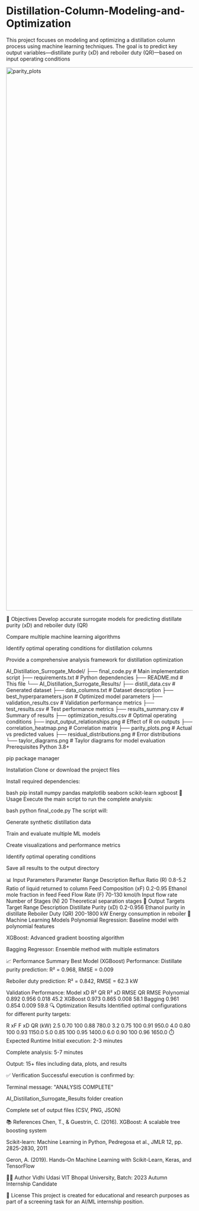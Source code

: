 # Distillation-Column-Modeling-and-Optimization
This project focuses on modeling and optimizing a distillation column process using machine learning techniques. The goal is to predict key output variables—distillate purity (xD) and reboiler duty (QR)—based on input operating conditions

<img width="3570" height="1466" alt="parity_plots" src="https://github.com/user-attachments/assets/6b3f1f90-e7c8-4103-9757-3589d55790c8" />

🎯 Objectives
Develop accurate surrogate models for predicting distillate purity (xD) and reboiler duty (QR)

Compare multiple machine learning algorithms

Identify optimal operating conditions for distillation columns

Provide a comprehensive analysis framework for distillation optimization

AI_Distillation_Surrogate_Model/
├── final_code.py              # Main implementation script
├── requirements.txt           # Python dependencies
├── README.md                  # This file
└── AI_Distillation_Surrogate_Results/
    ├── distill_data.csv       # Generated dataset
    ├── data_columns.txt       # Dataset description
    ├── best_hyperparameters.json  # Optimized model parameters
    ├── validation_results.csv # Validation performance metrics
    ├── test_results.csv       # Test performance metrics
    ├── results_summary.csv    # Summary of results
    ├── optimization_results.csv # Optimal operating conditions
    ├── input_output_relationships.png  # Effect of R on outputs
    ├── correlation_heatmap.png         # Correlation matrix
    ├── parity_plots.png       # Actual vs predicted values
    ├── residual_distributions.png     # Error distributions
    └── taylor_diagrams.png    # Taylor diagrams for model evaluation
Prerequisites
Python 3.8+

pip package manager

Installation
Clone or download the project files

Install required dependencies:

bash
pip install numpy pandas matplotlib seaborn scikit-learn xgboost
🚀 Usage
Execute the main script to run the complete analysis:

bash
python final_code.py
The script will:

Generate synthetic distillation data

Train and evaluate multiple ML models

Create visualizations and performance metrics

Identify optimal operating conditions

Save all results to the output directory

📊 Input Parameters
Parameter	Range	Description
Reflux Ratio (R)	0.8-5.2	Ratio of liquid returned to column
Feed Composition (xF)	0.2-0.95	Ethanol mole fraction in feed
Feed Flow Rate (F)	70-130 kmol/h	Input flow rate
Number of Stages (N)	20	Theoretical separation stages
🎯 Output Targets
Target	Range	Description
Distillate Purity (xD)	0.2-0.956	Ethanol purity in distillate
Reboiler Duty (QR)	200-1800 kW	Energy consumption in reboiler
🤖 Machine Learning Models
Polynomial Regression: Baseline model with polynomial features

XGBoost: Advanced gradient boosting algorithm

Bagging Regressor: Ensemble method with multiple estimators

📈 Performance Summary
Best Model (XGBoost) Performance:
Distillate purity prediction: R² = 0.968, RMSE = 0.009

Reboiler duty prediction: R² = 0.842, RMSE = 62.3 kW

Validation Performance:
Model	xD R²	QR R²	xD RMSE	QR RMSE
Polynomial	0.892	0.956	0.018	45.2
XGBoost	0.973	0.865	0.008	58.1
Bagging	0.961	0.854	0.009	59.8
🔍 Optimization Results
Identified optimal configurations for different purity targets:

R	xF	F	xD	QR (kW)
2.5	0.70	100	0.88	780.0
3.2	0.75	100	0.91	950.0
4.0	0.80	100	0.93	1150.0
5.0	0.85	100	0.95	1400.0
6.0	0.90	100	0.96	1650.0
⏱️ Expected Runtime
Initial execution: 2-3 minutes

Complete analysis: 5-7 minutes

Output: 15+ files including data, plots, and results

✅ Verification
Successful execution is confirmed by:

Terminal message: "ANALYSIS COMPLETE"

AI_Distillation_Surrogate_Results folder creation

Complete set of output files (CSV, PNG, JSON)

📚 References
Chen, T., & Guestrin, C. (2016). XGBoost: A scalable tree boosting system

Scikit-learn: Machine Learning in Python, Pedregosa et al., JMLR 12, pp. 2825-2830, 2011

Geron, A. (2019). Hands-On Machine Learning with Scikit-Learn, Keras, and TensorFlow

👨‍💻 Author
Vidhi Udasi
VIT Bhopal University, Batch: 2023
Autumn Internship Candidate

📄 License
This project is created for educational and research purposes as part of a screening task for an AI/ML internship position.



